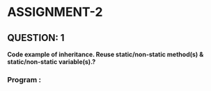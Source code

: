 # ASSIGNMENT-2 #
 ## QUESTION: 1 ##
**Code example of inheritance. Reuse static/non-static method(s) & static/non-static variable(s).?**
  ### Program : ###
